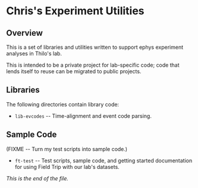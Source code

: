 # Chris's Experiment Utilities

## Overview

This is a set of libraries and utilities written to support ephys experiment
analyses in Thilo's lab.

This is intended to be a private project for lab-specific code; code that
lends itself to reuse can be migrated to public projects.


## Libraries

The following directories contain library code:

* `lib-evcodes` --
Time-alignment and event code parsing.


## Sample Code

(FIXME -- Turn my test scripts into sample code.)

* `ft-test` --
Test scripts, sample code, and getting started documentation for using
Field Trip with our lab's datasets.


*This is the end of the file.*
